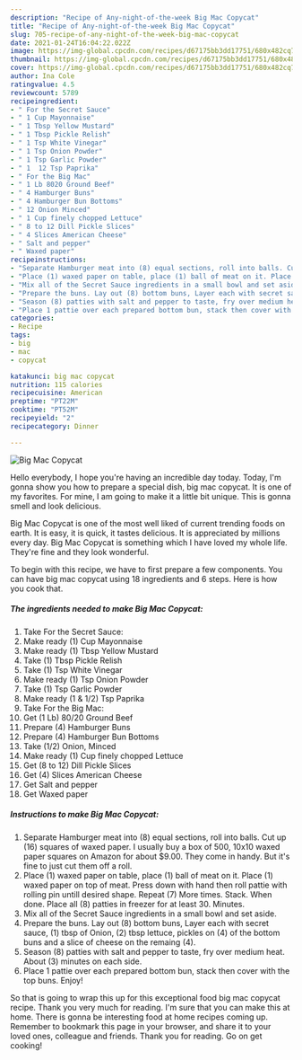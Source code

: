 ```yaml
---
description: "Recipe of Any-night-of-the-week Big Mac Copycat"
title: "Recipe of Any-night-of-the-week Big Mac Copycat"
slug: 705-recipe-of-any-night-of-the-week-big-mac-copycat
date: 2021-01-24T16:04:22.022Z
image: https://img-global.cpcdn.com/recipes/d67175bb3dd17751/680x482cq70/big-mac-copycat-recipe-main-photo.jpg
thumbnail: https://img-global.cpcdn.com/recipes/d67175bb3dd17751/680x482cq70/big-mac-copycat-recipe-main-photo.jpg
cover: https://img-global.cpcdn.com/recipes/d67175bb3dd17751/680x482cq70/big-mac-copycat-recipe-main-photo.jpg
author: Ina Cole
ratingvalue: 4.5
reviewcount: 5789
recipeingredient:
- " For the Secret Sauce"
- " 1 Cup Mayonnaise"
- " 1 Tbsp Yellow Mustard"
- " 1 Tbsp Pickle Relish"
- " 1 Tsp White Vinegar"
- " 1 Tsp Onion Powder"
- " 1 Tsp Garlic Powder"
- " 1  12 Tsp Paprika"
- " For the Big Mac"
- " 1 Lb 8020 Ground Beef"
- " 4 Hamburger Buns"
- " 4 Hamburger Bun Bottoms"
- " 12 Onion Minced"
- " 1 Cup finely chopped Lettuce"
- " 8 to 12 Dill Pickle Slices"
- " 4 Slices American Cheese"
- " Salt and pepper"
- " Waxed paper"
recipeinstructions:
- "Separate Hamburger meat into (8) equal sections, roll into balls. Cut up (16) squares of waxed paper. I usually buy a box of 500, 10x10 waxed paper squares on Amazon for about $9.00. They come in handy. But it&#39;s fine to just cut them off a roll."
- "Place (1) waxed paper on table, place (1) ball of meat on it. Place (1) waxed paper on top of meat. Press down with hand then roll pattie with rolling pin untill desired shape. Repeat (7) More times. Stack. When done. Place all (8) patties in freezer for at least 30. Minutes."
- "Mix all of the Secret Sauce ingredients in a small bowl and set aside."
- "Prepare the buns. Lay out (8) bottom buns, Layer each with secret sauce, (1) tbsp of Onion, (2) tbsp lettuce, pickles on (4) of the bottom buns and a slice of cheese on the remaing (4)."
- "Season (8) patties with salt and pepper to taste, fry over medium heat. About (3) minutes on each side."
- "Place 1 pattie over each prepared bottom bun, stack then cover with the top buns. Enjoy!"
categories:
- Recipe
tags:
- big
- mac
- copycat

katakunci: big mac copycat 
nutrition: 115 calories
recipecuisine: American
preptime: "PT22M"
cooktime: "PT52M"
recipeyield: "2"
recipecategory: Dinner

---
```



![Big Mac Copycat](https://img-global.cpcdn.com/recipes/d67175bb3dd17751/680x482cq70/big-mac-copycat-recipe-main-photo.jpg)

Hello everybody, I hope you're having an incredible day today. Today, I'm gonna show you how to prepare a special dish, big mac copycat. It is one of my favorites. For mine, I am going to make it a little bit unique. This is gonna smell and look delicious.



Big Mac Copycat is one of the most well liked of current trending foods on earth. It is easy, it is quick, it tastes delicious. It is appreciated by millions every day. Big Mac Copycat is something which I have loved my whole life. They're fine and they look wonderful.


To begin with this recipe, we have to first prepare a few components. You can have big mac copycat using 18 ingredients and 6 steps. Here is how you cook that.

<!--inarticleads1-->

##### The ingredients needed to make Big Mac Copycat:

1. Take  For the Secret Sauce:
1. Make ready  (1) Cup Mayonnaise
1. Make ready  (1) Tbsp Yellow Mustard
1. Take  (1) Tbsp Pickle Relish
1. Take  (1) Tsp White Vinegar
1. Make ready  (1) Tsp Onion Powder
1. Take  (1) Tsp Garlic Powder
1. Make ready  (1 &amp; 1/2) Tsp Paprika
1. Take  For the Big Mac:
1. Get  (1 Lb) 80/20 Ground Beef
1. Prepare  (4) Hamburger Buns
1. Prepare  (4) Hamburger Bun Bottoms
1. Take  (1/2) Onion, Minced
1. Make ready  (1) Cup finely chopped Lettuce
1. Get  (8 to 12) Dill Pickle Slices
1. Get  (4) Slices American Cheese
1. Get  Salt and pepper
1. Get  Waxed paper




<!--inarticleads2-->

##### Instructions to make Big Mac Copycat:

1. Separate Hamburger meat into (8) equal sections, roll into balls. Cut up (16) squares of waxed paper. I usually buy a box of 500, 10x10 waxed paper squares on Amazon for about $9.00. They come in handy. But it&#39;s fine to just cut them off a roll.
1. Place (1) waxed paper on table, place (1) ball of meat on it. Place (1) waxed paper on top of meat. Press down with hand then roll pattie with rolling pin untill desired shape. Repeat (7) More times. Stack. When done. Place all (8) patties in freezer for at least 30. Minutes.
1. Mix all of the Secret Sauce ingredients in a small bowl and set aside.
1. Prepare the buns. Lay out (8) bottom buns, Layer each with secret sauce, (1) tbsp of Onion, (2) tbsp lettuce, pickles on (4) of the bottom buns and a slice of cheese on the remaing (4).
1. Season (8) patties with salt and pepper to taste, fry over medium heat. About (3) minutes on each side.
1. Place 1 pattie over each prepared bottom bun, stack then cover with the top buns. Enjoy!




So that is going to wrap this up for this exceptional food big mac copycat recipe. Thank you very much for reading. I'm sure that you can make this at home. There is gonna be interesting food at home recipes coming up. Remember to bookmark this page in your browser, and share it to your loved ones, colleague and friends. Thank you for reading. Go on get cooking!
